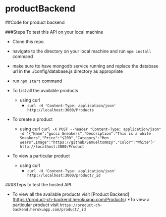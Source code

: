 # productBackend
##Code for product backend 

###Steps To test this API on your local machine

*  Clone this repo 

* navigate to the directory on your local machine and run `npm install` command

*  make sure tto have mongodb service running and replace the database url in the ./config/database.js directory as appropriate

* run `npm start` command

* To List all the available products
  - using curl
    -  `curl -H 'Content-Type: application/json' http://localhost:3000/Products`
* To create a product
  - using curl
    `curl -X POST --header "Content-Type: application/json" -d '{"Name":"gucci Sneakers","Description":"This is a white Sneakers","Price":"$200","Category":"Men wears",Image":"https://github/Samueltommzy","Color":"White"}' http://localhost:3000/Product`
* To view a particular product
  - using curl
    - `curl -H 'Content-Type: application/json' http://localhost:3000/product/_id`


###STeps to test the hosted API

* To view all the available products visit [Product Backend] (https://product-ch-backend.herokuapp.com/Products)
*To view a particular product visit `https://product-ch-backend.herokuapp.com/product/_id`
    


